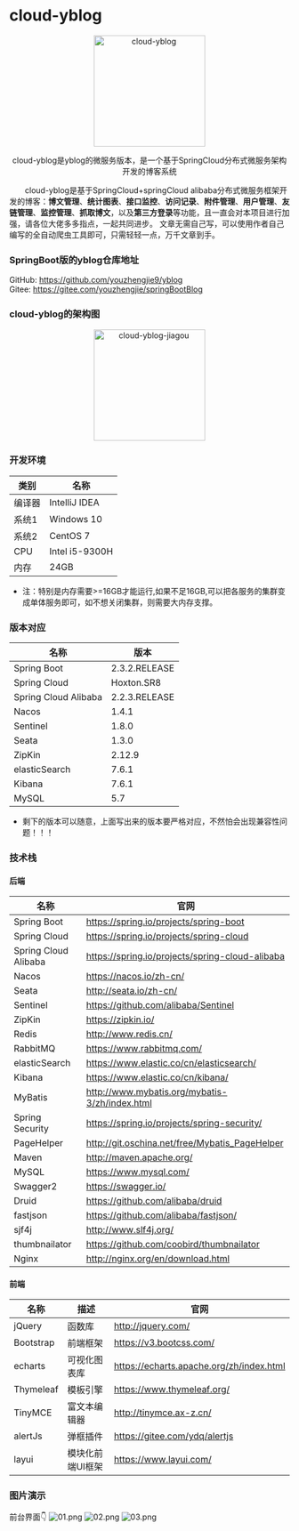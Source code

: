 # cloud-yblog

<p align=center>
  <a href="#">
    <img src="https://gitee.com/youzhengjie/cloud-yblog/raw/master/cloud-yblog-doc/images/bloglogo.jpg" alt="cloud-yblog" style="width:200px;height:200px">
  </a>
</p>
<p align=center>
   cloud-yblog是yblog的微服务版本，是一个基于SpringCloud分布式微服务架构开发的博客系统
</p>

 &emsp;&emsp;cloud-yblog是基于SpringCloud+springCloud alibaba分布式微服务框架开发的博客：**博文管理**、**统计图表**、**接口监控**、**访问记录**、**附件管理**、**用户管理**、**友链管理**、**监控管理**、**抓取博文**，以及**第三方登录**等功能，且一直会对本项目进行加强，请各位大佬多多指点，一起共同进步。
文章无需自己写，可以使用作者自己编写的全自动爬虫工具即可，只需轻轻一点，万千文章到手。

### SpringBoot版的yblog仓库地址
GitHub: https://github.com/youzhengjie9/yblog <br/>
Gitee: https://gitee.com/youzhengjie/springBootBlog


### cloud-yblog的架构图

<p align=center>
  <a href="#">
    <img src="https://gitee.com/youzhengjie/cloud-yblog/raw/master/cloud-yblog-doc/images/jiagou.png" alt="cloud-yblog-jiagou" style="width:200px;height:200px">
  </a>
</p>

### 开发环境

| 类别                |   名称     |   
| -----------------   | -------  |
| 编译器          |    IntelliJ IDEA   |
| 系统1             |   Windows 10   |
| 系统2               |   CentOS 7   |
| CPU              |    Intel i5-9300H   |
| 内存                |    24GB         |

* 注：特别是内存需要>=16GB才能运行,如果不足16GB,可以把各服务的集群变成单体服务即可，如不想关闭集群，则需要大内存支撑。


### 版本对应
| 名称                | 版本    |
| -------------      | -------------  |
| Spring Boot             | 2.3.2.RELEASE      | 
| Spring Cloud            | Hoxton.SR8      | 
| Spring Cloud Alibaba    | 2.2.3.RELEASE   |
| Nacos                  | 1.4.1      |
| Sentinel               | 1.8.0     |
| Seata                  | 1.3.0      |    
| ZipKin                |  2.12.9       |
| elasticSearch         |  7.6.1             |
| Kibana               |   7.6.1         |
| MySQL                  |  5.7            |

* 剩下的版本可以随意，上面写出来的版本要严格对应，不然怕会出现兼容性问题！！！

### 技术栈
#### 后端

| 名称                | 官网                                                         |
| -----------------   | ------------------------------------------------------------ |
| Spring Boot             | https://spring.io/projects/spring-boot               | 
| Spring Cloud        |     https://spring.io/projects/spring-cloud                    |
| Spring Cloud Alibaba     |  https://spring.io/projects/spring-cloud-alibaba                       |
| Nacos      |     https://nacos.io/zh-cn/                    |
| Seata        |   http://seata.io/zh-cn/                      |
| Sentinel     |   https://github.com/alibaba/Sentinel                      |
| ZipKin            |    https://zipkin.io/                                            |
| Redis             | http://www.redis.cn/               | 
| RabbitMQ                   |  https://www.rabbitmq.com/                                  |
| elasticSearch           |    https://www.elastic.co/cn/elasticsearch/                  |
| Kibana               |   https://www.elastic.co/cn/kibana/        |
| MyBatis             | http://www.mybatis.org/mybatis-3/zh/index.html               |         
| Spring Security        | https://spring.io/projects/spring-security/                                   |
| PageHelper         | http://git.oschina.net/free/Mybatis_PageHelper               |
| Maven              | http://maven.apache.org/                                     |
| MySQL              | https://www.mysql.com/                                       |                                  |
| Swagger2                  | https://swagger.io/               |
| Druid                       |    https://github.com/alibaba/druid                    |
| fastjson                          |   https://github.com/alibaba/fastjson/                |
| sjf4j                     |   http://www.slf4j.org/  |
| thumbnailator                         |   https://github.com/coobird/thumbnailator                   |
| Nginx                       |     http://nginx.org/en/download.html
#### 前端

| 名称            | 描述       | 官网                                                     |
| --------------- | ---------- | -------------------------------------------------------- |
| jQuery          | 函数库     | http://jquery.com/                                       |
| Bootstrap       | 前端框架   | https://v3.bootcss.com/                                |
| echarts         | 可视化图表库       | https://echarts.apache.org/zh/index.html        |                        |                             |
| Thymeleaf     | 模板引擎                | https://www.thymeleaf.org/      |
| TinyMCE        |  富文本编辑器         |  http://tinymce.ax-z.cn/  |
| alertJs          |弹框插件          |  https://gitee.com/ydq/alertjs
| layui           | 模块化前端UI框架        | https://www.layui.com/         |

### 图片演示
前台界面👇
![01.png](https://gitee.com/youzhengjie/cloud-yblog/raw/master/cloud-yblog-doc/images/01.png)
![02.png](https://gitee.com/youzhengjie/cloud-yblog/raw/master/cloud-yblog-doc/images/02.png)
![03.png](https://gitee.com/youzhengjie/cloud-yblog/raw/master/cloud-yblog-doc/images/03.png)
